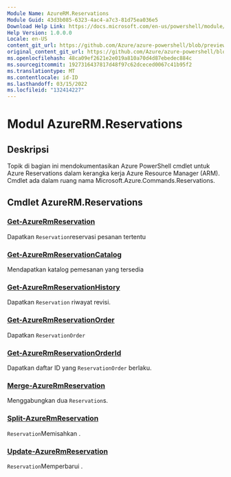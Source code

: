 ```yaml
---
Module Name: AzureRM.Reservations
Module Guid: 43d3b085-6323-4ac4-a7c3-81d75ea036e5
Download Help Link: https://docs.microsoft.com/en-us/powershell/module/azurerm.reservations
Help Version: 1.0.0.0
Locale: en-US
content_git_url: https://github.com/Azure/azure-powershell/blob/preview/src/ResourceManager/Reservations/Commands.Reservations/help/AzureRM.Reservations.md
original_content_git_url: https://github.com/Azure/azure-powershell/blob/preview/src/ResourceManager/Reservations/Commands.Reservations/help/AzureRM.Reservations.md
ms.openlocfilehash: 48ca09ef2621e2e019a810a70d4d87ebedec884c
ms.sourcegitcommit: 1927316437817d48f97c62dceced0067c41b95f2
ms.translationtype: MT
ms.contentlocale: id-ID
ms.lasthandoff: 03/15/2022
ms.locfileid: "132414227"
---
```

# Modul AzureRM.Reservations
## Deskripsi
Topik di bagian ini mendokumentasikan Azure PowerShell cmdlet untuk Azure Reservations dalam kerangka kerja Azure Resource Manager (ARM). Cmdlet ada dalam ruang nama Microsoft.Azure.Commands.Reservations.

## Cmdlet AzureRM.Reservations
### [Get-AzureRmReservation](Get-AzureRmReservation.md)
Dapatkan `Reservation`reservasi pesanan tertentu

### [Get-AzureRmReservationCatalog](Get-AzureRmReservationCatalog.md)
Mendapatkan katalog pemesanan yang tersedia

### [Get-AzureRmReservationHistory](Get-AzureRmReservationHistory.md)
Dapatkan `Reservation` riwayat revisi.

### [Get-AzureRmReservationOrder](Get-AzureRmReservationOrder.md)
Dapatkan `ReservationOrder`

### [Get-AzureRmReservationOrderId](Get-AzureRmReservationOrderId.md)
Dapatkan daftar ID yang `ReservationOrder` berlaku.

### [Merge-AzureRmReservation](Merge-AzureRmReservation.md)
Menggabungkan dua `Reservation`s.

### [Split-AzureRmReservation](Split-AzureRmReservation.md)
`Reservation`Memisahkan .

### [Update-AzureRmReservation](Update-AzureRmReservation.md)
`Reservation`Memperbarui .

